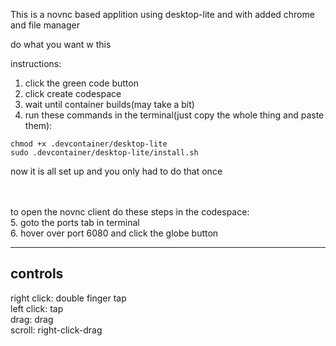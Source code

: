 This is a novnc based applition using desktop-lite and with added chrome and file manager

do what you want w this

instructions:
1. click the green code button
2. click create codespace
3. wait until container builds(may take a bit)
4. run these commands in the terminal(just copy the whole thing and paste them): 
```
chmod +x .devcontainer/desktop-lite
sudo .devcontainer/desktop-lite/install.sh
```
now it is all set up and you only had to do that once<br>



<br><br>to open the novnc client do these steps in the codespace:<br>
5. goto the ports tab in terminal
<br>6. hover over port 6080 and click the globe button

---
controls
---
right click: double finger tap<br>
left click: tap<br>
drag: drag<br>
scroll: right-click-drag<br>
